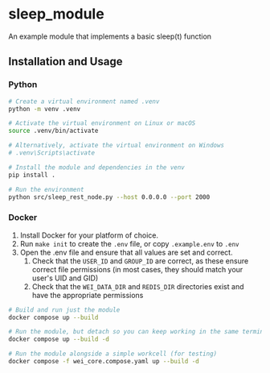 # sleep_module

An example module that implements a basic sleep(t) function

## Installation and Usage

### Python

```bash
# Create a virtual environment named .venv
python -m venv .venv

# Activate the virtual environment on Linux or macOS
source .venv/bin/activate

# Alternatively, activate the virtual environment on Windows
# .venv\Scripts\activate

# Install the module and dependencies in the venv
pip install .

# Run the environment
python src/sleep_rest_node.py --host 0.0.0.0 --port 2000
```

### Docker

1. Install Docker for your platform of choice.
2. Run `make init` to create the `.env` file, or copy `.example.env` to `.env`
3. Open the .env file and ensure that all values are set and correct.
    1. Check that the `USER_ID` and `GROUP_ID` are correct, as these ensure correct file permissions (in most cases, they should match your user's UID and GID)
    2. Check that the `WEI_DATA_DIR` and `REDIS_DIR` directories exist and have the appropriate permissions

```bash
# Build and run just the module
docker compose up --build

# Run the module, but detach so you can keep working in the same terminal
docker compose up --build -d

# Run the module alongside a simple workcell (for testing)
docker compose -f wei_core.compose.yaml up --build -d
```
